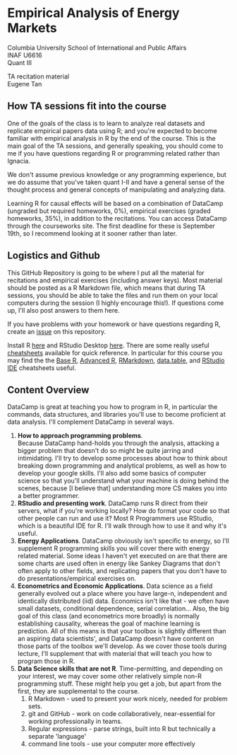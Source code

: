 # Empirical Analysis of Energy Markets 
Columbia University School of International and Public Affairs  
INAF U6616  
Quant III

TA recitation material  
Eugene Tan

## How TA sessions fit into the course
One of the goals of the class is to learn to analyze real datasets and replicate empirical papers data using R; and you're expected to become familiar with empirical analysis in R by the end of the course.  This is the main goal of the TA sessions, and generally speaking, you should come to me if you have questions regarding R or programming related rather than Ignacia.

We don't assume previous knowledge or any programming experience, but we do assume that you've taken quant I-II and have a general sense of the thought process and general concepts of manipulating and analyzing data. 

Learning R for causal effects will be based on a combination of DataCamp (ungraded but required homeworks, 0%), empirical exercises (graded homeworks, 35%), in addition to the recitations. You can access DataCamp through the courseworks site. The first deadline for these is September 19th, so I recommend looking at it sooner rather than later.

## Logistics and Github

This GitHub Repository is going to be where I put all the material for recitations and empirical exercises (including answer keys). Most material should be posted as a R Markdown file, which means that during TA sessions, you should be able to take the files and run them on your local computers during the session (I highly encourage this!). If questions come up, I'll also post answers to them here. 

If you have problems with your homework or have questions regarding R, create an [issue](https://github.com/taneugene/empirics_energy/issues) on this repository.

Install R [here](https://www.r-project.org/) and RStudio Desktop [here](https://rstudio.com/products/rstudio/download/). There are some really useful [cheatsheets](https://rstudio.com/resources/cheatsheets/#contributed-cheatsheets) available for quick reference. In particular for this course you may find the the [Base R](http://github.com/rstudio/cheatsheets/raw/master/base-r.pdf), [Advanced R](https://www.rstudio.com/wp-content/uploads/2016/02/advancedR.pdf), [RMarkdown](https://www.rstudio.com/wp-content/uploads/2015/03/rmarkdown-reference.pdf), [data.table](https://github.com/rstudio/cheatsheets/raw/master/datatable.pdf), and [RStudio IDE](https://github.com/rstudio/cheatsheets/raw/master/rstudio-ide.pdf) cheatsheets useful.

## Content Overview
DataCamp is great at teaching you how to program in R, in particular the commands, data structures, and libraries you'll use to become proficient at data analysis.  I'll complement DataCamp in several ways.  

1. **How to approach programming problems**.   
Because DataCamp hand-holds you through the analysis, attacking a bigger problem that doesn't do so might be quite jarring and intimidating. I'll try to develop some processes about how to think about breaking down programming and analytical problems, as well as how to develop your google skills. I'll also add some basics of computer science so that you'll understand what your machine is doing behind the scenes, because [I believe that] understanding more CS makes you into a better programmer.
1. **RStudio and presenting work**. 
DataCamp runs R direct from their servers, what if you're working locally? How do format your code so that other people can run and use it? Most R Programmers use RStudio, which is a beautiful IDE for R. I'll walk through how to use it and why it's useful.
1. **Energy Applications**. 
DataCamp obviously isn't specific to energy, so I'll supplement R programming skills you will cover there with energy related material. Some ideas I haven't yet executed on are that there are some charts are used often in energy like Sankey Diagrams that don't often apply to other fields, and replicating papers that you don't have to do presentations/empirical exercises on.
1. **Econometrics and Economic Applications**. 
Data science as a field generally evolved out a place where you have large-n, independent and identically distributed (iid) data. Economics isn't like that - we often have small datasets, conditional dependence, serial correlation... Also, the big goal of this class (and econometrics more broadly) is normally establishing causality, whereas the goal of machine learning is prediction. All of this means is that your toolbox is slightly different than an aspiring data scientists', and DataCamp doesn't have content on those parts of the toolbox we'll develop. As we cover those tools during lecture, I'll supplement that with material that will teach you how to program those in R. 
1. **Data Science skills that are not R**. 
Time-permitting, and depending on your interest, we may cover some other relatively simple non-R programming stuff. These might help you get a job, but apart from the first, they are supplemental to the course. 
    1. R Markdown - used to present your work nicely, needed for problem sets.
    1. git and GitHub - work on code collaboratively, near-essential for working professionally in teams.
    1. Regular expressions - parse strings, built into R but technically a separate 'language'
    1. command line tools - use your computer more effectively 
